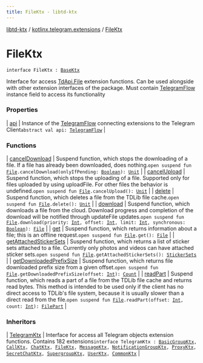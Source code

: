 ```yaml
---
title: FileKtx - libtd-ktx
---
```


[libtd-ktx](../../index.html) / [kotlinx.telegram.extensions](../index.html) / [FileKtx](./index.html)

# FileKtx

`interface FileKtx : `[`BaseKtx`](../-base-ktx/index.html)

Interface for access [TdApi.File](https://tdlibx.github.io/td/docs/org/drinkless/td/libcore/telegram/TdApi.File.html) extension functions. Can be used alongside with other extension
interfaces of the package. Must contain [TelegramFlow](../../kotlinx.telegram.core/-telegram-flow/index.html) instance field to access its functionality

### Properties

| [api](api.html) | Instance of the [TelegramFlow](../../kotlinx.telegram.core/-telegram-flow/index.html) connecting extensions to the Telegram Client`abstract val api: `[`TelegramFlow`](../../kotlinx.telegram.core/-telegram-flow/index.html) |

### Functions

| [cancelDownload](cancel-download.html) | Suspend function, which stops the downloading of a file. If a file has already been downloaded, does nothing.`open suspend fun `[`File`](https://tdlibx.github.io/td/docs/org/drinkless/td/libcore/telegram/TdApi.File.html)`.cancelDownload(onlyIfPending: `[`Boolean`](https://kotlinlang.org/api/latest/jvm/stdlib/kotlin/-boolean/index.html)`): `[`Unit`](https://kotlinlang.org/api/latest/jvm/stdlib/kotlin/-unit/index.html) |
| [cancelUpload](cancel-upload.html) | Suspend function, which stops the uploading of a file. Supported only for files uploaded by using uploadFile. For other files the behavior is undefined.`open suspend fun `[`File`](https://tdlibx.github.io/td/docs/org/drinkless/td/libcore/telegram/TdApi.File.html)`.cancelUpload(): `[`Unit`](https://kotlinlang.org/api/latest/jvm/stdlib/kotlin/-unit/index.html) |
| [delete](delete.html) | Suspend function, which deletes a file from the TDLib file cache.`open suspend fun `[`File`](https://tdlibx.github.io/td/docs/org/drinkless/td/libcore/telegram/TdApi.File.html)`.delete(): `[`Unit`](https://kotlinlang.org/api/latest/jvm/stdlib/kotlin/-unit/index.html) |
| [download](download.html) | Suspend function, which downloads a file from the cloud. Download progress and completion of the download will be notified through updateFile updates.`open suspend fun `[`File`](https://tdlibx.github.io/td/docs/org/drinkless/td/libcore/telegram/TdApi.File.html)`.download(priority: `[`Int`](https://kotlinlang.org/api/latest/jvm/stdlib/kotlin/-int/index.html)`, offset: `[`Int`](https://kotlinlang.org/api/latest/jvm/stdlib/kotlin/-int/index.html)`, limit: `[`Int`](https://kotlinlang.org/api/latest/jvm/stdlib/kotlin/-int/index.html)`, synchronous: `[`Boolean`](https://kotlinlang.org/api/latest/jvm/stdlib/kotlin/-boolean/index.html)`): `[`File`](https://tdlibx.github.io/td/docs/org/drinkless/td/libcore/telegram/TdApi.File.html) |
| [get](get.html) | Suspend function, which returns information about a file; this is an offline request.`open suspend fun `[`File`](https://tdlibx.github.io/td/docs/org/drinkless/td/libcore/telegram/TdApi.File.html)`.get(): `[`File`](https://tdlibx.github.io/td/docs/org/drinkless/td/libcore/telegram/TdApi.File.html) |
| [getAttachedStickerSets](get-attached-sticker-sets.html) | Suspend function, which returns a list of sticker sets attached to a file. Currently only photos and videos can have attached sticker sets.`open suspend fun `[`File`](https://tdlibx.github.io/td/docs/org/drinkless/td/libcore/telegram/TdApi.File.html)`.getAttachedStickerSets(): `[`StickerSets`](https://tdlibx.github.io/td/docs/org/drinkless/td/libcore/telegram/TdApi.StickerSets.html) |
| [getDownloadedPrefixSize](get-downloaded-prefix-size.html) | Suspend function, which returns file downloaded prefix size from a given offset.`open suspend fun `[`File`](https://tdlibx.github.io/td/docs/org/drinkless/td/libcore/telegram/TdApi.File.html)`.getDownloadedPrefixSize(offset: `[`Int`](https://kotlinlang.org/api/latest/jvm/stdlib/kotlin/-int/index.html)`): `[`Count`](https://tdlibx.github.io/td/docs/org/drinkless/td/libcore/telegram/TdApi.Count.html) |
| [readPart](read-part.html) | Suspend function, which reads a part of a file from the TDLib file cache and returns read bytes. This method is intended to be used only if the client has no direct access to TDLib's file system, because it is usually slower than a direct read from the file.`open suspend fun `[`File`](https://tdlibx.github.io/td/docs/org/drinkless/td/libcore/telegram/TdApi.File.html)`.readPart(offset: `[`Int`](https://kotlinlang.org/api/latest/jvm/stdlib/kotlin/-int/index.html)`, count: `[`Int`](https://kotlinlang.org/api/latest/jvm/stdlib/kotlin/-int/index.html)`): `[`FilePart`](https://tdlibx.github.io/td/docs/org/drinkless/td/libcore/telegram/TdApi.FilePart.html) |

### Inheritors

| [TelegramKtx](../-telegram-ktx/index.html) | Interface for access all Telegram objects extension functions. Contains 182 extensions`interface TelegramKtx : `[`BasicGroupKtx`](../-basic-group-ktx/index.html)`, `[`CallKtx`](../-call-ktx/index.html)`, `[`ChatKtx`](../-chat-ktx/index.html)`, `[`FileKtx`](./index.html)`, `[`MessageKtx`](../-message-ktx/index.html)`, `[`NotificationGroupKtx`](../-notification-group-ktx/index.html)`, `[`ProxyKtx`](../-proxy-ktx/index.html)`, `[`SecretChatKtx`](../-secret-chat-ktx/index.html)`, `[`SupergroupKtx`](../-supergroup-ktx/index.html)`, `[`UserKtx`](../-user-ktx/index.html)`, `[`CommonKtx`](../-common-ktx/index.html) |

